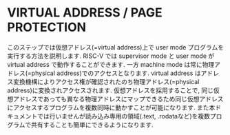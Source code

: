 # VIRTUAL ADDRESS / PAGE PROTECTION
このステップでは仮想アドレス(=virtual address)上で user mode
プログラムを実行する方法を説明します. RISC-V では supervisor mode と user mode
が virtual address で動作することができます. 一方 machine mode
は常に物理アドレス(=physical address)でのアクセスとなります. virtual address
はアドレス変換機構によりアクセス権が確認されたのち物理アドレス(=physical
address)に変換されアクセスされます. 仮想アドレスを採用することで,
同じ仮想アドレスであっても異なる物理アドレスにマップできるため同じ仮想アドレスにアクセスするプログラムを複数同時に動かすことが可能になります.
また本ドキュメントでは行いませんが読み込み専用の領域(.text,
.rodataなど)を複数プログラムで共有することも簡単にできるようになります.
